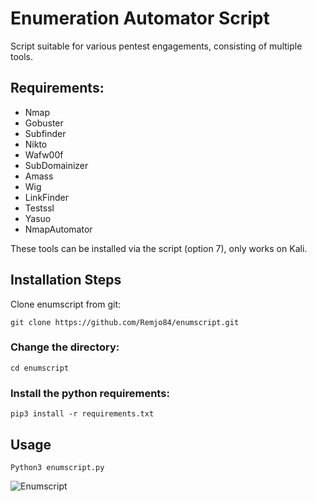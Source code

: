 # Enumeration Automator Script
Script suitable for various pentest engagements, consisting of multiple tools.



## Requirements:
- Nmap
- Gobuster
- Subfinder
- Nikto
- Wafw00f
- SubDomainizer
- Amass
- Wig
- LinkFinder
- Testssl
- Yasuo
- NmapAutomator

These tools can be installed via the script (option 7), only works on Kali.

## Installation Steps

Clone enumscript from git:

`git clone https://github.com/Remjo84/enumscript.git`

### Change the directory:

`cd enumscript`

### Install the python requirements:

`pip3 install -r requirements.txt`

## Usage

`Python3 enumscript.py`

![Enumscript](https://i.imgur.com/ydUzL65.png)
